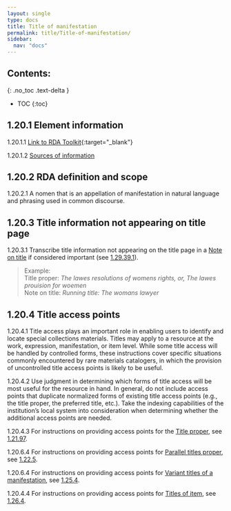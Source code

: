 ```yaml
---
layout: single
type: docs
title: Title of manifestation
permalink: title/Title-of-manifestation/
sidebar:
  nav: "docs"
---
```


## Contents:
{: .no_toc .text-delta }

- TOC
{:toc}

## 1.20.1 Element information

<a name="1.20.1.1">1.20.1.1</a> [Link to RDA Toolkit](https://beta.rdatoolkit.org/Content?externalId=en-US_ala-6d73e093-3928-3314-ad35-cc4afb3e3e3b){:target="_blank"}

<a name="1.20.1.2">1.20.1.2</a> [Sources of information](/DCRMR/title/)

## 1.20.2 RDA definition and scope

<a name="1.20.2.1">1.20.2.1</a> A nomen that is an appellation of manifestation in natural language and phrasing used in common discourse.

## 1.20.3 Title information not appearing on title page

<a name="1.20.3.1">1.20.3.1</a> Transcribe title information not appearing on the title page in a [Note on title](/DCRMR/title/Note-on-title) if considered important (see [1.29.39.1](/DCRMR/title/Note-on-title/#1.29.39.1)).

>Example:  
>Title proper: <CITE>The lawes resolutions of womens rights, or, The lawes prouision for woemen</CITE>  
>Note on title: <CITE>Running title: The womans lawyer</CITE>  

## 1.20.4 Title access points

<a name="1.20.4.1">1.20.4.1</a> Title access plays an important role in enabling users to identify and locate special collections materials. Titles may apply to a resource at the work, expression, manifestation, or item level. While some title access will be handled by controlled forms, these instructions cover specific situations commonly encountered by rare materials catalogers, in which the provision of uncontrolled title access points is likely to be useful. 
 
<a name="1.20.4.2">1.20.4.2</a> Use judgment in determining which forms of title access will be most useful for the resource in hand. In general, do not include access points that duplicate normalized forms of existing title access points (e.g., the title proper, the preferred title, etc.). Take the indexing capabilities of the institution’s local system into consideration when determining whether the additional access points are needed.

<a name="1.20.4.3">1.20.4.3</a> For instructions on providing access points for the [Title proper](/DCRMR/title/Title-proper), see [1.21.97](/DCRMR/title/Title-proper/#12197-access-points-for-title-proper).

<a name="1.20.6.4">1.20.6.4</a> For instructions on providing access points for [Parallel titles proper](/DCRMR/title/Parallel-title-proper), see [1.22.5](/DCRMR/title/Parallel-title-proper/#1225-access-points-for-parallel-titles-proper).

<a name="1.20.6.4">1.20.6.4</a> For instructions on providing access points for [Variant titles of a manifestation](/DCRMR/title/Variant-title-of-manifestation), see [1.25.4](/DCRMR/title/Variant-title-of-manifestation/#1254-access-points-for-variant-titles).

<a name="1.20.4.4">1.20.4.4</a> For instructions on providing access points for [Titles of item](/DCRMR/title/Title-of-item), see [1.26.4](/DCRMR/title/Title-of-item/#1264-access-points-for-item-specific-titles).